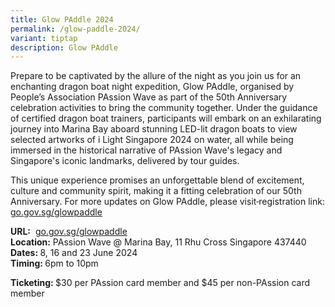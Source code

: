 ```yaml
---
title: Glow PAddle 2024
permalink: /glow-paddle-2024/
variant: tiptap
description: Glow PAddle
---
```

<p>Prepare to be captivated by the allure of the night as you join us for
an enchanting dragon boat night expedition, Glow PAddle, organised by People’s
Association PAssion Wave as part of the 50th Anniversary celebration activities
to bring the community together. Under the guidance of certified dragon
boat trainers, participants will embark on an exhilarating journey into
Marina Bay aboard stunning LED-lit dragon boats to view selected artworks
of i Light Singapore 2024 on water, all while being immersed in the historical
narrative of PAssion Wave's legacy and Singapore's iconic landmarks, delivered
by tour guides.</p>
<p>This unique experience promises an unforgettable blend of excitement,
culture and community spirit, making it a fitting celebration of our 50th
Anniversary. For more updates on Glow PAddle, please visit<s> </s>registration
link: <a href="http://go.gov.sg/glowpaddle" rel="noopener noreferrer nofollow" target="_blank">go.gov.sg/glowpaddle</a>
</p>
<p><strong>URL:</strong>&nbsp; <a href="http://go.gov.sg/glowpaddle" rel="noopener noreferrer nofollow" target="_blank">go.gov.sg/glowpaddle</a> 
<br><strong>Location:</strong> PAssion Wave @ Marina Bay, 11 Rhu Cross Singapore
437440
<br><strong>Dates: </strong>8, 16 and 23 June 2024
<br><strong>Timing: </strong>6pm to 10pm</p>
<p><strong>Ticketing: </strong>$30 per PAssion card member and $45 per non-PAssion
card member</p>